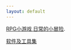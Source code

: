 ```yaml
---
layout: default
---
```



[RPG小游戏 日常的小冒险](http://butian.cafe/miracle-in-everyday-life/).

[软件及工具集](./toolslist.html)

